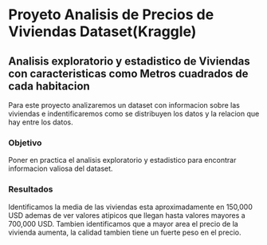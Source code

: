 # Proyeto Analisis de Precios de Viviendas Dataset(Kraggle)
## Analisis exploratorio y estadistico de Viviendas con caracteristicas como Metros cuadrados de cada habitacion

Para este proyecto analizaremos un dataset con informacion sobre las viviendas e indentificaremos como se distribuyen los datos y la relacion que hay entre los datos.

### Objetivo 
Poner en practica el analisis exploratorio y estadistico para encontrar informacion valiosa del dataset.

### Resultados
Identificamos la media de las viviendas esta aproximadamente en 150,000 USD ademas de ver valores atipicos que llegan hasta valores mayores a 700,000 USD.
Tambien identificamos que a mayor area el precio de la vivienda aumenta, la calidad tambien tiene un fuerte peso en el precio.